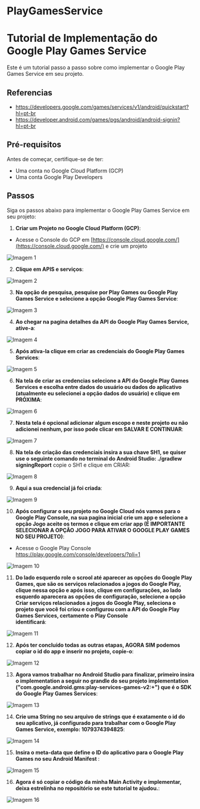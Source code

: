# PlayGamesService

# Tutorial de Implementação do Google Play Games Service

Este é um tutorial passo a passo sobre como implementar o Google Play Games Service em seu projeto.

## Referencias
- https://developers.google.com/games/services/v1/android/quickstart?hl=pt-br
- https://developer.android.com/games/pgs/android/android-signin?hl=pt-br

## Pré-requisitos

Antes de começar, certifique-se de ter:

- Uma conta no Google Cloud Platform (GCP)
- Uma conta Google Play Developers

## Passos

Siga os passos abaixo para implementar o Google Play Games Service em seu projeto:

1. **Criar um Projeto no Google Cloud Platform (GCP)**:
- Acesse o Console do GCP em [https://console.cloud.google.com/](https://console.cloud.google.com/) e crie um projeto

![Imagem 1](image/1.png)

2. **Clique em  APIS e serviços**:


![Imagem 2](image/2.png)


3. **Na opção de pesquisa, pesquise por Play Games ou Google Play Games Service e selecione a opção Google Play Games Service**:


![Imagem 3](image/3.png)


4. **Ao chegar na pagina detalhes da API do Google Play Games Service, ative-a**:


![Imagem 4](image/4.png)


5. **Após ativa-la clique em criar as credenciais do Google Play Games Services**:


![Imagem 5](image/5.png)


6. **Na tela de criar as credencias selecione a API do Google Play Games Services e escolha entre dados do usuário ou dados do aplicativo (atualmente eu selecionei a opção dados do usuário) e clique em PRÓXIMA**:


![Imagem 6](image/6.png)


7. **Nesta tela é opcional adicionar algum escopo e neste projeto eu não adicionei nenhum, por isso pode clicar em SALVAR E CONTINUAR**:
 

![Imagem 7](image/7.png)


8. **Na tela de criação das credenciais insira a sua chave SH1, se quiser use o seguinte comando no terminal do Android Studio:
   ./gradlew signingReport**
   copie o SH1 e clique em CRIAR:


![Imagem 8](image/8.png)


9. **Aqui a sua credencial já foi criada**:


![Imagem 9](image/9.png)


10. **Após configurar o seu projeto no Google Cloud nós vamos para o Google Play Console, na sua pagina inicial crie um app e selecione a opção **Jogo**
    aceite os termos e clique em criar app (É IMPORTANTE SELECIONAR A OPÇÃO JOGO PARA ATIVAR O GOOGLE PLAY GAMES NO SEU PROJETO)**:
 - Acesse o Google Play Console https://play.google.com/console/developers/?pli=1


![Imagem 10](image/10.png)


11. **Do lado esquerdo role o scrool até aparecer as opções do Google Play Games, que são os serviços relacionados a jogos do Google Play,
    clique nessa opção e após isso, clique em configurações, ao lado esquerdo aparecera as opções de configuração, selecione a opção **Criar serviços relacionados a 
    jogos do Google Play**, seleciona o **projeto que você foi criou e configurou com a API do Google Play Games Services**, certamente o Play Console       
    identificará**:


![Imagem 11](image/11.png)


12. **Após ter concluído  todas as outras etapas, AGORA SIM podemos copiar o id do app e inserir no projeto, copie-o**:


![Imagem 12](image/12.png)


13. **Agora vamos trabalhar no Android Studio para finalizar, primeiro insira  o implementation a seguir no grandle do seu projeto
     implementation ("com.google.android.gms:play-services-games-v2:+") que é o SDK do Google Play Games Services**:


![Imagem 13](image/13.png)


14. **Crie uma String no seu arquivo de strings que é exatamente o id do seu aplicativo, já configurado para trabalhar com o Google Play Games Service, exemplo: 1079374394825**:

![Imagem 14](image/14.png)


15. **Insira o meta-data que define o ID do aplicativo para o Google Play Games no seu Android Manifest
     <meta-data
            android:name="com.google.android.gms.games.APP_ID"
            android:value="@string/game_services_project_id"/>**:

![Imagem 15](image/15.png)


16. **Agora é só copiar o código da minha Main Activity e implementar, deixa estrelinha no repositório se  este tutorial te ajudou.**:


![Imagem 16](image/16.png)



